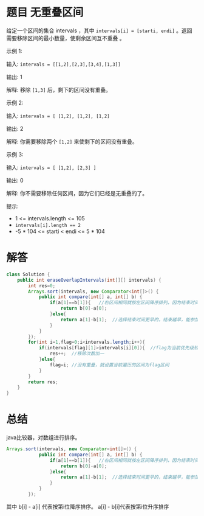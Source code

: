 # 题目 无重叠区间

给定一个区间的集合 intervals ，其中 ```intervals[i] = [starti, endi]``` 。返回 需要移除区间的最小数量，使剩余区间互不重叠 。

 

示例 1:

输入: ```intervals = [[1,2],[2,3],[3,4],[1,3]]```

输出: 1

解释: 移除 ```[1,3]``` 后，剩下的区间没有重叠。

示例 2:

输入: ```intervals = [ [1,2], [1,2], [1,2] ```

输出: 2

解释: 你需要移除两个 ```[1,2]``` 来使剩下的区间没有重叠。

示例 3:

输入: ```intervals = [ [1,2], [2,3] ]```

输出: 0

解释: 你不需要移除任何区间，因为它们已经是无重叠的了。
 

提示:

* 1 <= intervals.length <= 105
* ```intervals[i].length == 2```
* -5 * 104 <= starti < endi <= 5 * 104

# 解答

```java
class Solution {
    public int eraseOverlapIntervals(int[][] intervals) {
        int res=0;
        Arrays.sort(intervals, new Comparator<int[]>() {
            public int compare(int[] a, int[] b) {
                if(a[1]==b[1]){   //右区间相同就按左区间降序排列，因为结束时间相同，开始时间越晚，能参加的活动就越多
                    return b[0]-a[0];  
                }else{
                    return a[1]-b[1];  //选择结束时间更早的，结束越早，能参加的活动越多
                }
            }
        });
        for(int i=1,flag=0;i<intervals.length;i++){
            if(intervals[flag][1]>intervals[i][0]){  //flag为当前优先级较高的区间，一旦遍历的区间i与该区间重合就移除遍历的区间i
                res++;  //移除次数加一
            }else{
                flag=i; //没有重叠，就设置当前遍历的区间为flag区间
            }
        }
        return res;
    }
}
```

# 总结

java比较器，对数组进行排序。
```java
Arrays.sort(intervals, new Comparator<int[]>() {
            public int compare(int[] a, int[] b) {
                if(a[1]==b[1]){   //右区间相同就按左区间降序排列，因为结束时间相同，开始时间越晚，能参加的活动就越多
                    return b[0]-a[0];  
                }else{
                    return a[1]-b[1];  //选择结束时间更早的，结束越早，能参加的活动越多
                }
            }
        });
```
其中 b[i] - a[i] 代表按第i位降序排序。 a[i] - b[i]代表按第i位升序排序
